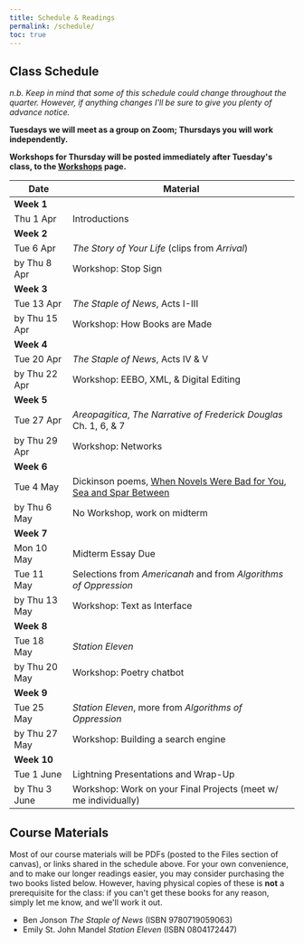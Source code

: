 ```yaml
---
title: Schedule & Readings
permalink: /schedule/
toc: true
---
```


## Class Schedule

*n.b. Keep in mind that some of this schedule could change throughout the quarter. However, if anything changes I'll be sure to give you plenty of advance notice.*

**Tuesdays we will meet as a group on Zoom; Thursdays you will work independently.**

**Workshops for Thursday will be posted immediately after Tuesday's class, to the [Workshops](/workshops/) page.**

Date|Material
--|---
**Week 1**|
Thu 1 Apr | Introductions
**Week 2**|
Tue 6 Apr|*The Story of Your Life* (clips from *Arrival*)
by Thu 8 Apr|Workshop: Stop Sign
**Week 3**|
Tue 13 Apr|*The Staple of News*, Acts I-III
by Thu 15 Apr|Workshop: How Books are Made
**Week 4**|
Tue 20 Apr|*The Staple of News*, Acts IV & V
by Thu 22 Apr|Workshop: EEBO, XML, & Digital Editing
**Week 5**|
Tue 27 Apr|*Areopagitica*, *The Narrative of Frederick Douglas* Ch. 1, 6, & 7
by Thu 29 Apr|Workshop: Networks
**Week 6**|
Tue 4 May|Dickinson poems, [When Novels Were Bad for You](https://op-talk.blogs.nytimes.com/2014/09/14/when-novels-were-bad-for-you/), [Sea and Spar Between](https://nickm.com/montfort_strickland/sea_and_spar_between/)
by Thu 6 May|No Workshop, work on midterm
**Week 7**|
Mon 10 May|Midterm Essay Due
Tue 11 May|Selections from *Americanah* and from *Algorithms of Oppression*
by Thu 13 May|Workshop: Text as Interface
**Week 8**|
Tue 18 May|*Station Eleven*
by Thu 20 May|Workshop: Poetry chatbot
**Week 9**|
Tue 25 May|*Station Eleven*, more from *Algorithms of Oppression*
by Thu 27 May|Workshop: Building a search engine
**Week 10**|
Tue 1 June|Lightning Presentations and Wrap-Up
by Thu 3 June|Workshop: Work on your Final Projects (meet w/ me individually)

## Course Materials

Most of our course materials will be PDFs (posted to the Files section of canvas), or links shared in the schedule above. For your own convenience, and to make our longer readings easier, you may consider purchasing the two books listed below. However, having physical copies of these is **not** a prerequisite for the class: if you can't get these books for any reason, simply let me know, and we'll work it out.

- Ben Jonson *The Staple of News* (ISBN 9780719059063)
- Emily St. John Mandel *Station Eleven* (ISBN 0804172447)
